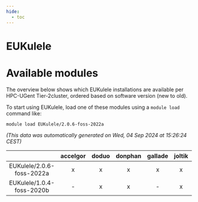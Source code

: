 ```yaml
---
hide:
  - toc
---
```


EUKulele
========

# Available modules


The overview below shows which EUKulele installations are available per HPC-UGent Tier-2cluster, ordered based on software version (new to old).

To start using EUKulele, load one of these modules using a `module load` command like:

```shell
module load EUKulele/2.0.6-foss-2022a
```

*(This data was automatically generated on Wed, 04 Sep 2024 at 15:26:24 CEST)*  

| |accelgor|doduo|donphan|gallade|joltik|shinx|skitty|
| :---: | :---: | :---: | :---: | :---: | :---: | :---: | :---: |
|EUKulele/2.0.6-foss-2022a|x|x|x|x|x|-|x|
|EUKulele/1.0.4-foss-2020b|-|x|x|-|x|-|x|
